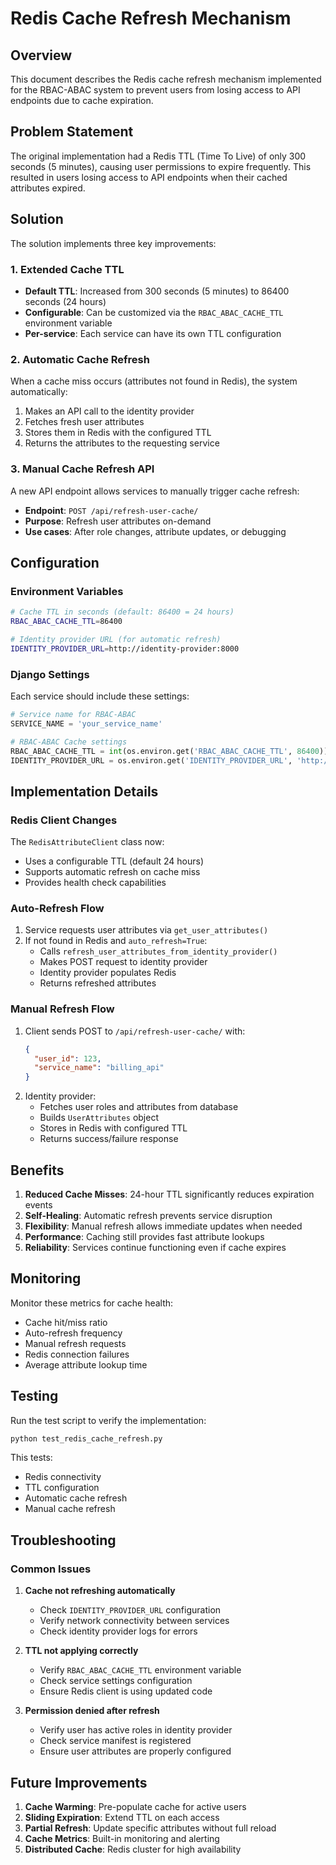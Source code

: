 # Redis Cache Refresh Mechanism

## Overview

This document describes the Redis cache refresh mechanism implemented for the RBAC-ABAC system to prevent users from losing access to API endpoints due to cache expiration.

## Problem Statement

The original implementation had a Redis TTL (Time To Live) of only 300 seconds (5 minutes), causing user permissions to expire frequently. This resulted in users losing access to API endpoints when their cached attributes expired.

## Solution

The solution implements three key improvements:

### 1. Extended Cache TTL

- **Default TTL**: Increased from 300 seconds (5 minutes) to 86400 seconds (24 hours)
- **Configurable**: Can be customized via the `RBAC_ABAC_CACHE_TTL` environment variable
- **Per-service**: Each service can have its own TTL configuration

### 2. Automatic Cache Refresh

When a cache miss occurs (attributes not found in Redis), the system automatically:

1. Makes an API call to the identity provider
2. Fetches fresh user attributes
3. Stores them in Redis with the configured TTL
4. Returns the attributes to the requesting service

### 3. Manual Cache Refresh API

A new API endpoint allows services to manually trigger cache refresh:

- **Endpoint**: `POST /api/refresh-user-cache/`
- **Purpose**: Refresh user attributes on-demand
- **Use cases**: After role changes, attribute updates, or debugging

## Configuration

### Environment Variables

```bash
# Cache TTL in seconds (default: 86400 = 24 hours)
RBAC_ABAC_CACHE_TTL=86400

# Identity provider URL (for automatic refresh)
IDENTITY_PROVIDER_URL=http://identity-provider:8000
```

### Django Settings

Each service should include these settings:

```python
# Service name for RBAC-ABAC
SERVICE_NAME = 'your_service_name'

# RBAC-ABAC Cache settings
RBAC_ABAC_CACHE_TTL = int(os.environ.get('RBAC_ABAC_CACHE_TTL', 86400))
IDENTITY_PROVIDER_URL = os.environ.get('IDENTITY_PROVIDER_URL', 'http://identity-provider:8000')
```

## Implementation Details

### Redis Client Changes

The `RedisAttributeClient` class now:

- Uses a configurable TTL (default 24 hours)
- Supports automatic refresh on cache miss
- Provides health check capabilities

### Auto-Refresh Flow

1. Service requests user attributes via `get_user_attributes()`
2. If not found in Redis and `auto_refresh=True`:
   - Calls `refresh_user_attributes_from_identity_provider()`
   - Makes POST request to identity provider
   - Identity provider populates Redis
   - Returns refreshed attributes

### Manual Refresh Flow

1. Client sends POST to `/api/refresh-user-cache/` with:
   ```json
   {
     "user_id": 123,
     "service_name": "billing_api"
   }
   ```
2. Identity provider:
   - Fetches user roles and attributes from database
   - Builds `UserAttributes` object
   - Stores in Redis with configured TTL
   - Returns success/failure response

## Benefits

1. **Reduced Cache Misses**: 24-hour TTL significantly reduces expiration events
2. **Self-Healing**: Automatic refresh prevents service disruption
3. **Flexibility**: Manual refresh allows immediate updates when needed
4. **Performance**: Caching still provides fast attribute lookups
5. **Reliability**: Services continue functioning even if cache expires

## Monitoring

Monitor these metrics for cache health:

- Cache hit/miss ratio
- Auto-refresh frequency
- Manual refresh requests
- Redis connection failures
- Average attribute lookup time

## Testing

Run the test script to verify the implementation:

```bash
python test_redis_cache_refresh.py
```

This tests:
- Redis connectivity
- TTL configuration
- Automatic cache refresh
- Manual cache refresh

## Troubleshooting

### Common Issues

1. **Cache not refreshing automatically**
   - Check `IDENTITY_PROVIDER_URL` configuration
   - Verify network connectivity between services
   - Check identity provider logs for errors

2. **TTL not applying correctly**
   - Verify `RBAC_ABAC_CACHE_TTL` environment variable
   - Check service settings configuration
   - Ensure Redis client is using updated code

3. **Permission denied after refresh**
   - Verify user has active roles in identity provider
   - Check service manifest is registered
   - Ensure user attributes are properly configured

## Future Improvements

1. **Cache Warming**: Pre-populate cache for active users
2. **Sliding Expiration**: Extend TTL on each access
3. **Partial Refresh**: Update specific attributes without full reload
4. **Cache Metrics**: Built-in monitoring and alerting
5. **Distributed Cache**: Redis cluster for high availability